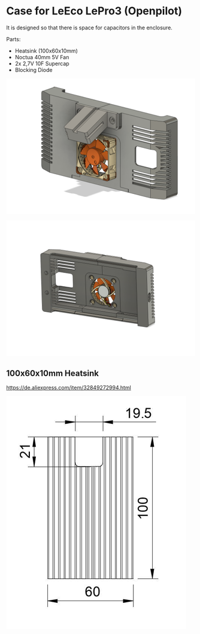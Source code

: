 # Case for LeEco LePro3 (Openpilot)
It is designed so that there is space for capacitors in the enclosure.

Parts:
* Heatsink (100x60x10mm)
* Noctua 40mm 5V Fan
* 2x 2,7V 10F Supercap
* Blocking Diode

![](./images/image1.png)

![](./images/image2.png)

## 100x60x10mm Heatsink
https://de.aliexpress.com/item/32849272994.html

![](./images/image3.jpg)
